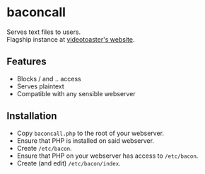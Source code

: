 # baconcall
Serves text files to users.<br>
Flagship instance at [videotoaster's website](https://videotoaster.warsawpakt.xyz/baconcall.php).<br>
## Features
- Blocks / and .. access
- Serves plaintext
- Compatible with any sensible webserver
## Installation
- Copy `baconcall.php` to the root of your webserver.<br>
- Ensure that PHP is installed on said webserver.<br>
- Create `/etc/bacon`.<br>
- Ensure that PHP on your webserver has access to `/etc/bacon`.<br>
- Create (and edit) `/etc/bacon/index`.<br>
